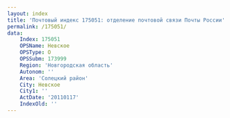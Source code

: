 ```yaml
---
layout: index
title: 'Почтовый индекс 175051: отделение почтовой связи Почты России'
permalink: /175051/
data:
    Index: 175051
    OPSName: Невское
    OPSType: О
    OPSSubm: 173999
    Region: 'Новгородская область'
    Autonom: ''
    Area: 'Солецкий район'
    City: Невское
    City1: ''
    ActDate: '20110117'
    IndexOld: ''
---
```

